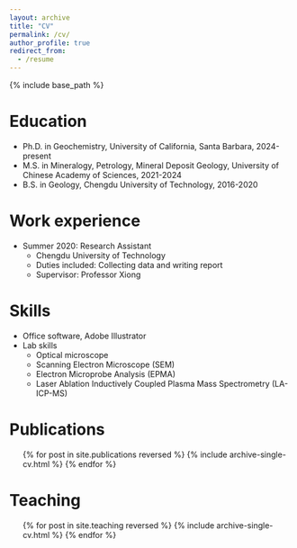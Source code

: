 ```yaml
---
layout: archive
title: "CV"
permalink: /cv/
author_profile: true
redirect_from:
  - /resume
---
```


{% include base_path %}

Education
======
* Ph.D. in Geochemistry, University of California, Santa Barbara, 2024-present
* M.S. in Mineralogy, Petrology, Mineral Deposit Geology, University of Chinese Academy of Sciences, 2021-2024
* B.S. in Geology, Chengdu University of Technology, 2016-2020

Work experience
======
* Summer 2020: Research Assistant
  * Chengdu University of Technology
  * Duties included: Collecting data and writing report
  * Supervisor: Professor Xiong
  
Skills
======
* Office software, Adobe Illustrator
* Lab skills
  * Optical microscope
  * Scanning Electron Microscope (SEM)
  * Electron Microprobe Analysis (EPMA)
  * Laser Ablation Inductively Coupled Plasma Mass Spectrometry (LA-ICP-MS)

Publications
======
  <ul>{% for post in site.publications reversed %}
    {% include archive-single-cv.html %}
  {% endfor %}</ul>
  
Teaching
======
  <ul>{% for post in site.teaching reversed %}
    {% include archive-single-cv.html %}
  {% endfor %}</ul>
  
